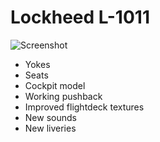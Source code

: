Lockheed L-1011
========================

![Screenshot](https://github.com/Hornet979/L1011/blob/master/L1011.png)

- Yokes
- Seats
- Cockpit model
- Working pushback
- Improved flightdeck textures
- New sounds
- New liveries
